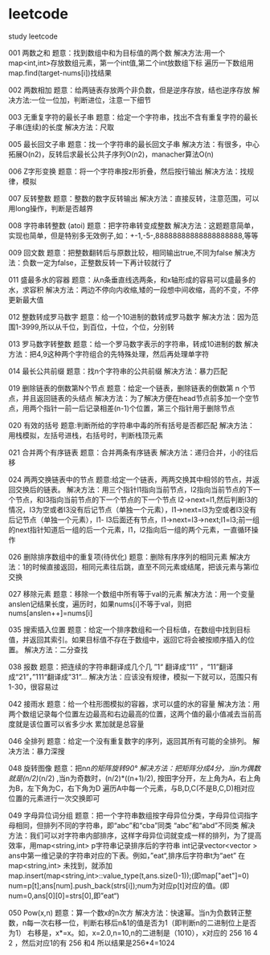# leetcode
study leetcode

001 两数之和
题意：找到数组中和为目标值的两个数
解决方法:用一个map<int,int>存放数组元素，第一个int值,第二个int放数组下标
		遍历一下数组用map.find(target-nums[i])找结果
		
002 两数相加
题意：给两链表存放两个非负数，但是逆序存放，结也逆序存放
解决方法:一位一位加，判断进位，注意一下细节

003 无重复字符的最长子串
题意：给定一个字符串，找出不含有重复字符的最长子串(连续)的长度
解决方法：尺取

005 最长回文子串
题意：找一个字符串的最长回文子串
解决方法：有很多，中心拓展O(n2)，反转后求最长公共子序列O(n2)，manacher算法O(n)

006 Z字形变换
题意：将一个字符串按z形折叠，然后按行输出
解决方法：找规律，模拟

007 反转整数
题意：整数的数字反转输出
解决方法：直接反转，注意范围，可以用long操作，判断是否越界

008 字符串转整数 (atoi)
题意：把字符串转变成整数
解决方法：这题题意简单，实现也简单，但是特别多无效例子,如：+-1,-5-,88888888888888888888,等等

009 回文数
题意：把整数翻转后与原数比较，相同输出true,不同为false
解决方法：负数一定为false，正整数反转一下再计较就行了

011 盛最多水的容器
题意：从n条垂直线选两条，和x轴形成的容易可以盛最多的水，求容积
解决方法：两边不停向内收缩,矮的一段想中间收缩，高的不变，不停更新最大值

012 整数转成罗马数字
题意：给一个10进制的数转成罗马数字
解决方法：因为范围1-3999,所以从千位，到百位，十位，个位，分别转

013 罗马数字转整数
题意：给一个罗马数字表示的字符串，转成10进制的数
解决方法：把4,9这种两个字符组合的先特殊处理，然后再处理单字符

014 最长公共前缀
题意：找n个字符串的公共前缀
解决方法：暴力匹配

019 删除链表的倒数第N个节点
题意：给定一个链表，删除链表的倒数第 n 个节点，并且返回链表的头结点
解决方法：为了解决方便在head节点前多加一个空节点，用两个指针一前一后记录相差(n-1)个位置，第三个指针用于删除节点

020 有效的括号
题意:判断所给的字符串中毒的所有括号是否都匹配
解决方法：用栈模拟，左括号进栈，右括号时，判断栈顶元素

021 合并两个有序链表
题意：合并两条有序链表
解决方法：递归合并，小的往后移

024 两两交换链表中的节点
题意:给定一个链表，两两交换其中相邻的节点，并返回交换后的链表。
解决方法：用三个指针l1指向当前节点，l2指向当前节点的下一个节点，和l3指向当前节点的下一个节点的下一个节点
			l2->next=l1,然后判断l3的情况，l3为空或者l3没有后记节点（单独一个元素），l1->next=l3为空或者l3没有后记节点（单独一个元素），l1-
			l3后面还有节点，l1->next=l3->next;l1=l3;前一组的next指针知道后一组的后一个元素，l1，l2指向后一组的两个元素，一直循环操作
			
026 删除排序数组中的重复项(待优化)
题意：删除有序序列的相同元素
解决方法：1的时候直接返回，相同元素往后跳，直至不同元素或结尾，把该元素与第i位交换

027  移除元素
题意：移除一个数组中所有等于val的元素
解决方法：用一个变量anslen记结果长度，遍历时，如果nums[i]不等于val，则把nums[anslen++]=nums[i]

035 搜索插入位置
题意：给定一个排序数组和一个目标值，在数组中找到目标值，并返回其索引。如果目标值不存在于数组中，返回它将会被按顺序插入的位置。
解决方法：二分查找

038 报数
题意：把连续的字符串翻译成几个几 ”1“ 翻译成“11” ，“11”翻译成“21”，”111“翻译成”31“...
解决方法：应该没有规律，模拟一下就可以，范围只有1-30，很容易过

042 接雨水
题意：给一个柱形图模拟的容器，求可以盛的水的容量
解决方法：用两个数组记录每个位置左边最高和右边最高的位置，这两个值的最小值减去当前高度就是该位置可以省多少水
			累加就是总容量
		
046 全排列
题意：给定一个没有重复数字的序列，返回其所有可能的全排列。
解决方法：暴力深搜
		
048  旋转图像
题意：把n*n的矩阵旋转90°
解决方法：把矩阵分成4分，当n为偶数就是(n/2)*(n/2) ,当n为奇数时，(n/2)*((n+1)/2),
			按田字分开，左上角为A，右上角为B，左下角为C，右下角为D
			遍历A中每一个元素，与B,D,C(不是B,C,D)相对应位置的元素进行一次交换即可

049 字母异位词分组
题意：把一个字符串数组按字母异位分类，字母异位词指字母相同，但排列不同的字符串，即“abc”和“cba”同类 “abc”和“abd”不同类
解决方法：我们可以对字符串内部排序，这样字母异位词就变成一样的排列，为了提高效率，用map<string,int> p字符串记录排序后的字符串
		int记录vector<vector <string> > ans中第一维记录的字符串对应的下表。例如，”eat“,排序后字符串t为“aet” 在map<string,int>
		未找到，就添加map.insert(map<string,int>::value_type(t,ans.size()-1));(即map["aet"]=0)
		num=p[t];ans[num].push_back(strs[i]);num为对应p[t]对应的值。(即num=0,ans[0][0]=strs[0],即”eat“)
		
050 Pow(x,n)
题意：算一个数x的n次方
解决方法：快速幂。当n为负数转正整数，n每一次右移一位，判断右移后n&1的值是否为1（即判断n的二进制位上是否为1）
		右移是，x*=x。如，x=2.0,n=10,n的二进制是（1010），x对应的  256 16 4 2 ，然后对应1的有 256 和4 所以结果是256*4=1024
		